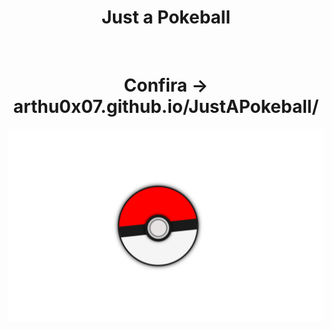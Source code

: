 <h1 align="center">Just a Pokeball</h1>
<br>
<h1 align="center">Confira -> arthu0x07.github.io/JustAPokeball/</h1>

<img src='./JustaPoke.png' align="center"/>
